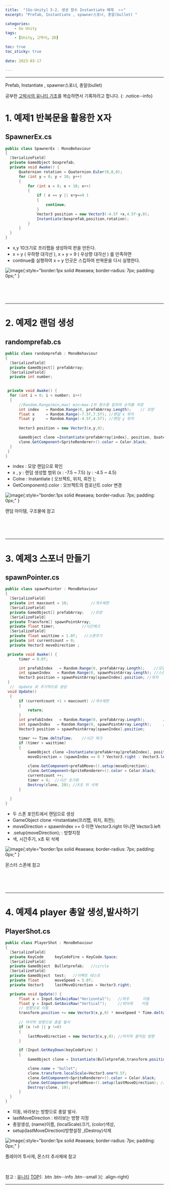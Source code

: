 ```yaml
---
title:  "[Go-Unity] 5-2. 생성 함수 Instantiate 예제  ⭐⭐"
excerpt: "Prefab, Instantiate , spawner스포너, 총알(bullet) "

categories:
    - Go Unity
tags:
    - [Unity, 고박사, 2D]

toc: true
toc_sticky: true
 
date: 2023-03-17

---
```

- - -

Prefab, Instantiate , spawner스포너, 총알(bullet)   

공부한 [고박사의 유니티 기초](https://www.inflearn.com/course/%EA%B3%A0%EB%B0%95%EC%82%AC-%EC%9C%A0%EB%8B%88%ED%8B%B0-%EA%B8%B0%EC%B4%88/dashboard)를 복습하면서 기록하려고 합니다. 
{: .notice--info}


# 1.   예제1  반복문을 활용한 X자 

##    SpawnerEx.cs
<div class="notice--primary" markdown="1">

  ```c#
public class SpawnerEx : MonoBehaviour
{
    [SerializeField]
    private GameObject boxprefab;
    private void Awake() {
        Quaternion rotation = Quaternion.Euler(0,0,0);
        for (int y = 0; y < 10; y++)
        {
            for (int x = 0; x < 10; x++)
            {
                if ( x == y || x+y==9 )
                {
                    continue;
                }
                Vector3 position = new Vector3(-4.5f +x,4.5f-y,0);
                Instantiate(boxprefab,position,rotation);
            }
        }
    }
}
  ```

-   x,y 10크기로 프리팹을 생성하여 판을 만든다.
-   x = y ( 우하향 대각선 ), x + y = 9 ( 우상향 대각선 ) 를 만족하면
-   continue를 실행하여 x = y 인곳은 스킵하여 반복문을 다시 실행한다.

</div>


![image](https://user-images.githubusercontent.com/96651722/225917608-dd8d995a-7c13-4cc4-a54b-4364b8d5448f.png){:style="border:1px solid #eaeaea; border-radius: 7px; padding: 0px;" }  

<br><br><br>

---
# 2.   예제2  랜덤 생성

##    randomprefab.cs

<div class="notice--primary" markdown="1">

  ```c#
public class randomprefab : MonoBehaviour
{
    [SerializeField]
    private GameObject[] prefabArray;
    [SerializeField]
    private int number;
    

   private void Awake() {
    for (int i = 0; i < number; i++)
    {
        //Random.Range(min,max) min~max-1의 정수중 임의의 순자를 저장
        int index   = Random.Range(0, prefabArray.Length);    // 모양
        float x     = Random.Range(-7.5f,7.5f); //랜덤 x 위치
        float y     = Random.Range(-4.5f,4.5f); //랜덤 y 위치
        
        Vector3 position = new Vector3(x,y,0);

        GameObject clone =Instantiate(prefabArray[index], position, Quaternion.identity);
        clone.GetComponent<SpriteRenderer>().color = Color.black;
    }   
   }
}
  ```

-   index : 모양 랜덤으로 확인
-   x , y : 랜덤 생성할 범위  (x : -7.5 ~ 7.5) (y : -4.5 ~ 4.5)
-   Colne : Instantiate ( 오브젝트, 위치, 회전 );
-   GetComponent<SpriteRenderer>().color : 오브젝트의 컴포넌트 color 변경

</div>



![image](https://user-images.githubusercontent.com/96651722/225918623-2e7695f4-2426-4d67-984d-6be7a22c5957.png){:style="border:1px solid #eaeaea; border-radius: 7px; padding: 0px;" }    

랜덤 아이템, 구조물에 참고  

<br><br><br>

---
# 3.   예제3 스포너 만들기

##    spawnPointer.cs

<div class="notice--primary" markdown="1">

  ```c#
public class spawnPointer : MonoBehaviour
{
    [SerializeField]
    private int maxcount = 10;          //개수제한
    [SerializeField]
    private GameObject[] prefabArray;   //모양
    [SerializeField]
    private Transform[] spawnPointArray;
    private float timer;            //시간체크
    [SerializeField]
    private float waittime = 1.0f;   //스폰주기
    private int currentcount = 0;
    private Vector3 moveDirection ;

   private void Awake() {
        timer = 0.0f;

        int prefabIndex   = Random.Range(0, prefabArray.Length);    //모양
        int spawnIndex   = Random.Range(0, spawnPointArray.Length); //스폰위치
        Vector3 position = spawnPointArray[spawnIndex].position; //위치   
   }
    //  Update 로 주기적으로 생성
   void Update()
    {
        if (currentcount +1 > maxcount) //개수제한
        {
            return;
        }
        int prefabIndex   = Random.Range(0, prefabArray.Length);        //모양
        int spawnIndex   = Random.Range(0, spawnPointArray.Length);     //스폰위치
        Vector3 position = spawnPointArray[spawnIndex].position; 

        timer += Time.deltaTime;    //시간 체크
        if (timer > waittime)
        {
            GameObject clone =Instantiate(prefabArray[prefabIndex], position, Quaternion.identity);
            moveDirection = (spawnIndex == 0 ? Vector3.right : Vector3.left);

            clone.GetComponent<prefabMove>().setup(moveDirection);
            clone.GetComponent<SpriteRenderer>().color = Color.black;
            currentcount ++;
            timer = 0;  //시간 초기화
            Destroy(clone, 20); //X초 뒤 삭제
        }
        
    }
}
  ```

-   두 스폰 포인트에서 랜덤으로 생성
-   GameObject clone =Instantiate(프리팹, 위치, 회전);
-   moveDirection = spawnIndex == 0 이면 Vector3.right 아니면 Vector3.left
-   .setup(moveDirection); : 방향지정
-   색, 시간주기, x초 뒤 삭제

</div>

![image](https://user-images.githubusercontent.com/96651722/225920843-13d7d21a-2b26-4506-8bef-e1f983b27461.png){:style="border:1px solid #eaeaea; border-radius: 7px; padding: 0px;" }  

몬스터 스폰에 참고  

<br><br><br>

---
# 4.   예제4 player 총알 생성,발사하기

##    PlayerShot.cs

<div class="notice--primary" markdown="1">

  ```c#
public class PlayerShot : MonoBehaviour
{
    [SerializeField]
    private KeyCode     keyCodeFire = KeyCode.Space;
    [SerializeField]
    private GameObject  Bulletprefab;   //circle
    [SerializeField]
    private GameObject  test;   //이펙트 테스트
    private float       moveSpeed = 5.0f;
    private Vector3     lastMoveDirection = Vector3.right;

    private void Update() {
        float x = Input.GetAxisRaw("Horizontal");   //좌우      이동
        float y = Input.GetAxisRaw("Vertical");     //위아래    이동       
        // 방향으로 이동
        transform.position += new Vector3(x,y,0) * moveSpeed * Time.deltaTime;
        
        // 마지막 방향으로 총알 발사
        if (x !=0 || y !=0)
        {
            lastMoveDirection = new Vector3(x,y,0); //마지막 움직임 방향
        }

        if (Input.GetKeyDown(keyCodeFire) )
        {
            GameObject clone = Instantiate(Bulletprefab,transform.position,Quaternion.identity);

            clone.name = "bullet";
            clone.transform.localScale=Vector3.one*0.5f;
            clone.GetComponent<SpriteRenderer>().color = Color.black;
            clone.GetComponent<prefabMove>().setup(lastMoveDirection); // bullet 방향 설정
            Destroy(clone, 10);
        }
    }
}
  ```

-   이동, 바라보는 방향으로 총알 발사.
-   lastMoveDirection : 바라보는 방향 지정
-   총알생성, (name)이름, (localScale)크기, (color)색상, 
-   setup(lastMoveDirection)방향설정 ,(Destroy)삭제

</div> 


![image](https://user-images.githubusercontent.com/96651722/225923090-6ed01d7b-0923-4018-99b4-fe9375b102c1.png){:style="border:1px solid #eaeaea; border-radius: 7px; padding: 0px;" }  

플레이어 투사제, 몬스터 추사체에 참고


<br>

참고 : [유니티](https://docs.unity3d.com/kr/)
[TOP](#){: .btn .btn--info .btn--small }{: .align-right}
<br>
- - -
